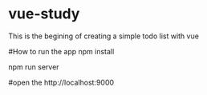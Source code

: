 # vue-study
This is the begining of creating a simple todo list with vue

#How to run the app
npm install

npm run server

#open the http://localhost:9000
